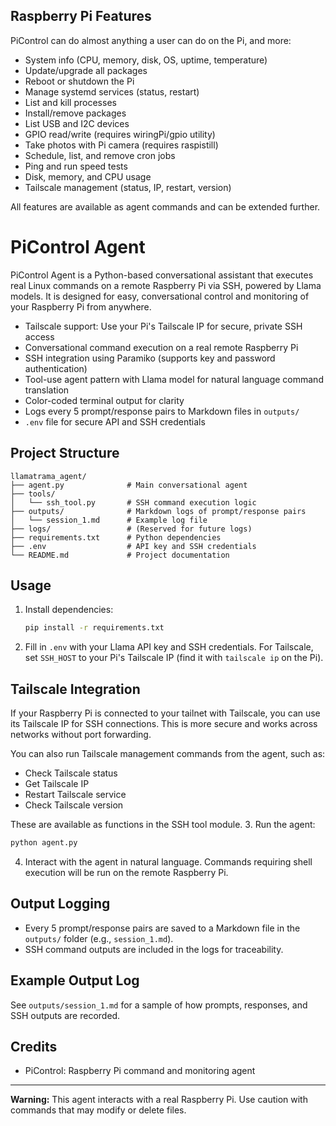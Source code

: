 ## Raspberry Pi Features

PiControl can do almost anything a user can do on the Pi, and more:

- System info (CPU, memory, disk, OS, uptime, temperature)
- Update/upgrade all packages
- Reboot or shutdown the Pi
- Manage systemd services (status, restart)
- List and kill processes
- Install/remove packages
- List USB and I2C devices
- GPIO read/write (requires wiringPi/gpio utility)
- Take photos with Pi camera (requires raspistill)
- Schedule, list, and remove cron jobs
- Ping and run speed tests
- Disk, memory, and CPU usage
- Tailscale management (status, IP, restart, version)

All features are available as agent commands and can be extended further.
# PiControl Agent

PiControl Agent is a Python-based conversational assistant that executes real Linux commands on a remote Raspberry Pi via SSH, powered by Llama models. It is designed for easy, conversational control and monitoring of your Raspberry Pi from anywhere.

- Tailscale support: Use your Pi's Tailscale IP for secure, private SSH access
- Conversational command execution on a real remote Raspberry Pi
- SSH integration using Paramiko (supports key and password authentication)
- Tool-use agent pattern with Llama model for natural language command translation
- Color-coded terminal output for clarity
- Logs every 5 prompt/response pairs to Markdown files in `outputs/`
- `.env` file for secure API and SSH credentials

## Project Structure

```
llamatrama_agent/
├── agent.py              # Main conversational agent
├── tools/
│   └── ssh_tool.py       # SSH command execution logic
├── outputs/              # Markdown logs of prompt/response pairs
│   └── session_1.md      # Example log file
├── logs/                 # (Reserved for future logs)
├── requirements.txt      # Python dependencies
├── .env                  # API key and SSH credentials
└── README.md             # Project documentation
```

## Usage
1. Install dependencies:
   ```bash
   pip install -r requirements.txt
   ```
2. Fill in `.env` with your Llama API key and SSH credentials. For Tailscale, set `SSH_HOST` to your Pi's Tailscale IP (find it with `tailscale ip` on the Pi).
## Tailscale Integration

If your Raspberry Pi is connected to your tailnet with Tailscale, you can use its Tailscale IP for SSH connections. This is more secure and works across networks without port forwarding.

You can also run Tailscale management commands from the agent, such as:
- Check Tailscale status
- Get Tailscale IP
- Restart Tailscale service
- Check Tailscale version

These are available as functions in the SSH tool module.
3. Run the agent:
   ```bash
   python agent.py
   ```
4. Interact with the agent in natural language. Commands requiring shell execution will be run on the remote Raspberry Pi.

## Output Logging
- Every 5 prompt/response pairs are saved to a Markdown file in the `outputs/` folder (e.g., `session_1.md`).
- SSH command outputs are included in the logs for traceability.

## Example Output Log
See `outputs/session_1.md` for a sample of how prompts, responses, and SSH outputs are recorded.

## Credits
- PiControl: Raspberry Pi command and monitoring agent

---
**Warning:** This agent interacts with a real Raspberry Pi. Use caution with commands that may modify or delete files.
